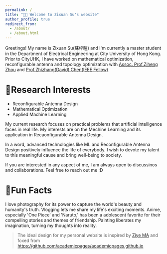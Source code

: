 ```yaml
---
permalink: /
title: "👋🏻 Welcome to Zixuan Su's website"
author_profile: true
redirect_from: 
  - /about/
  - /about.html
---
```


Greetings! My name is Zixuan Su(蘇梓暄) and I'm currently a master student in the Department of Electrical Engineering at City University of Hong Kong. Prior to CityUHK, I have worked on mathematical optimization, reconfigurable antenna and topology optimization with [Assoc. Prof.Ziheng Zhou](http://itlab.fzu.edu.cn/gzl/ZhuanJi/TeacherInfo2.aspx?No=T22108) and [Prof.Zhizhang(David) Chen(IEEE Fellow)](https://www.dal.ca/faculty/engineering/electrical/faculty-staff/our-faculty/professors/chen-zhizhang.html)

🔬Research Interests
======
- Reconfigurable Antenna Design
- Mathematical Optimization
- Applied Machine Learning

My current research focuses on practical problems that artificial intelligence faces in real life. My interests are on the Mechine Learning and its application in Recaonfigurable Antenna Design. 

In a word, advanced technologies like ML and Reconfigurable Antenna Design positively influence the life of everybody. I wish to devote my talent to this meaningful cause and bring well-being to society.

If you are interested in any aspect of me, I am always open to discussinos and collaborations. Feel free to reach out me :D

📸Fun Facts
======
I love photography for its power to capture the world's beauty and humanity's truth. Vlogging lets me share my life's exciting moments. Anime, especially 'One Piece' and 'Naruto,' has been a adolescent favorite for their compelling stories and themes of friendship. Painting liberates my imagination, turning my thoughts into reality.


> The ideal design for my personal website is inspired by [Ziye MA](https://github.com/gavenma/gavenma.github.io) and foxed from https://github.com/academicpages/academicpages.github.io


